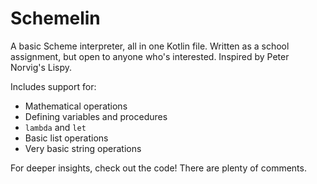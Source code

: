 # Schemelin

A basic Scheme interpreter, all in one Kotlin file. Written as a school assignment, but open to anyone who's interested. Inspired by Peter Norvig's Lispy.

Includes support for:
* Mathematical operations
* Defining variables and procedures
* `lambda` and `let`
* Basic list operations
* Very basic string operations

For deeper insights, check out the code! There are plenty of comments.
